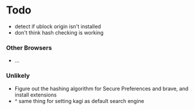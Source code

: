 # Todo

- detect if ublock origin isn't installed
- don't think hash checking is working

### Other Browsers

- ...

### Unlikely

- Figure out the hashing algorithm for Secure Preferences and brave, and install extensions
- ^ same thing for setting kagi as default search engine
